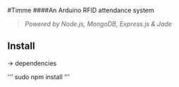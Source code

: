 #Timme
####An Arduino RFID attendance system
>*Powered by Node.js, MongoDB, Express.js & Jade*


## Install


-> dependencies

  '''
  sudo npm install
  '''
